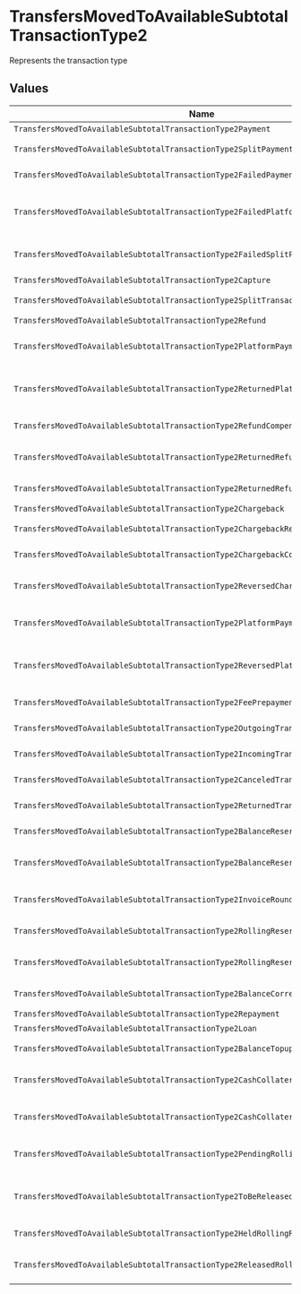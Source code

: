 # TransfersMovedToAvailableSubtotalTransactionType2

Represents the transaction type


## Values

| Name                                                                                 | Value                                                                                |
| ------------------------------------------------------------------------------------ | ------------------------------------------------------------------------------------ |
| `TransfersMovedToAvailableSubtotalTransactionType2Payment`                           | payment                                                                              |
| `TransfersMovedToAvailableSubtotalTransactionType2SplitPayment`                      | split-payment                                                                        |
| `TransfersMovedToAvailableSubtotalTransactionType2FailedPayment`                     | failed-payment                                                                       |
| `TransfersMovedToAvailableSubtotalTransactionType2FailedPlatformSplitPayment`        | failed-platform-split-payment                                                        |
| `TransfersMovedToAvailableSubtotalTransactionType2FailedSplitPaymentCompensation`    | failed-split-payment-compensation                                                    |
| `TransfersMovedToAvailableSubtotalTransactionType2Capture`                           | capture                                                                              |
| `TransfersMovedToAvailableSubtotalTransactionType2SplitTransaction`                  | split-transaction                                                                    |
| `TransfersMovedToAvailableSubtotalTransactionType2Refund`                            | refund                                                                               |
| `TransfersMovedToAvailableSubtotalTransactionType2PlatformPaymentRefund`             | platform-payment-refund                                                              |
| `TransfersMovedToAvailableSubtotalTransactionType2ReturnedPlatformPaymentRefund`     | returned-platform-payment-refund                                                     |
| `TransfersMovedToAvailableSubtotalTransactionType2RefundCompensation`                | refund-compensation                                                                  |
| `TransfersMovedToAvailableSubtotalTransactionType2ReturnedRefundCompensation`        | returned-refund-compensation                                                         |
| `TransfersMovedToAvailableSubtotalTransactionType2ReturnedRefund`                    | returned-refund                                                                      |
| `TransfersMovedToAvailableSubtotalTransactionType2Chargeback`                        | chargeback                                                                           |
| `TransfersMovedToAvailableSubtotalTransactionType2ChargebackReversal`                | chargeback-reversal                                                                  |
| `TransfersMovedToAvailableSubtotalTransactionType2ChargebackCompensation`            | chargeback-compensation                                                              |
| `TransfersMovedToAvailableSubtotalTransactionType2ReversedChargebackCompensation`    | reversed-chargeback-compensation                                                     |
| `TransfersMovedToAvailableSubtotalTransactionType2PlatformPaymentChargeback`         | platform-payment-chargeback                                                          |
| `TransfersMovedToAvailableSubtotalTransactionType2ReversedPlatformPaymentChargeback` | reversed-platform-payment-chargeback                                                 |
| `TransfersMovedToAvailableSubtotalTransactionType2FeePrepayment`                     | fee-prepayment                                                                       |
| `TransfersMovedToAvailableSubtotalTransactionType2OutgoingTransfer`                  | outgoing-transfer                                                                    |
| `TransfersMovedToAvailableSubtotalTransactionType2IncomingTransfer`                  | incoming-transfer                                                                    |
| `TransfersMovedToAvailableSubtotalTransactionType2CanceledTransfer`                  | canceled-transfer                                                                    |
| `TransfersMovedToAvailableSubtotalTransactionType2ReturnedTransfer`                  | returned-transfer                                                                    |
| `TransfersMovedToAvailableSubtotalTransactionType2BalanceReserve`                    | balance-reserve                                                                      |
| `TransfersMovedToAvailableSubtotalTransactionType2BalanceReserveReturn`              | balance-reserve-return                                                               |
| `TransfersMovedToAvailableSubtotalTransactionType2InvoiceRoundingCompensation`       | invoice-rounding-compensation                                                        |
| `TransfersMovedToAvailableSubtotalTransactionType2RollingReserveHold`                | rolling-reserve-hold                                                                 |
| `TransfersMovedToAvailableSubtotalTransactionType2RollingReserveRelease`             | rolling-reserve-release                                                              |
| `TransfersMovedToAvailableSubtotalTransactionType2BalanceCorrection`                 | balance-correction                                                                   |
| `TransfersMovedToAvailableSubtotalTransactionType2Repayment`                         | repayment                                                                            |
| `TransfersMovedToAvailableSubtotalTransactionType2Loan`                              | loan                                                                                 |
| `TransfersMovedToAvailableSubtotalTransactionType2BalanceTopup`                      | balance-topup                                                                        |
| `TransfersMovedToAvailableSubtotalTransactionType2CashCollateralIssuance`            | cash-collateral-issuance';                                                           |
| `TransfersMovedToAvailableSubtotalTransactionType2CashCollateralRelease`             | cash-collateral-release                                                              |
| `TransfersMovedToAvailableSubtotalTransactionType2PendingRollingReserve`             | pending-rolling-reserve                                                              |
| `TransfersMovedToAvailableSubtotalTransactionType2ToBeReleasedRollingReserve`        | to-be-released-rolling-reserve                                                       |
| `TransfersMovedToAvailableSubtotalTransactionType2HeldRollingReserve`                | held-rolling-reserve                                                                 |
| `TransfersMovedToAvailableSubtotalTransactionType2ReleasedRollingReserve`            | released-rolling-reserve                                                             |